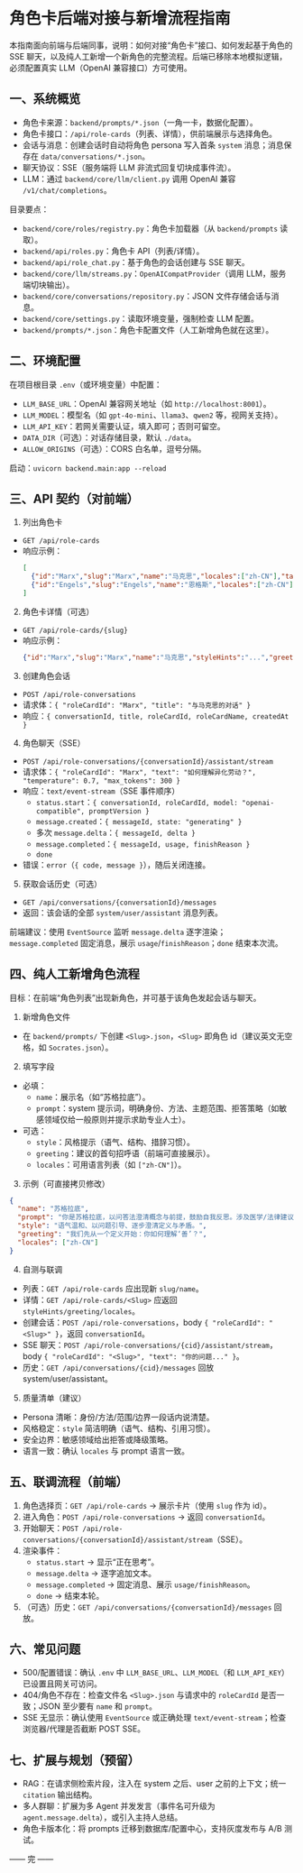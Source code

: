 # 角色卡后端对接与新增流程指南

本指南面向前端与后端同事，说明：如何对接“角色卡”接口、如何发起基于角色的 SSE 聊天，以及纯人工新增一个新角色的完整流程。后端已移除本地模拟逻辑，必须配置真实 LLM（OpenAI 兼容接口）方可使用。

## 一、系统概览

- 角色卡来源：`backend/prompts/*.json`（一角一卡，数据化配置）。
- 角色卡接口：`/api/role-cards`（列表、详情），供前端展示与选择角色。
- 会话与消息：创建会话时自动将角色 persona 写入首条 `system` 消息；消息保存在 `data/conversations/*.json`。
- 聊天协议：SSE（服务端将 LLM 非流式回复切块成事件流）。
- LLM：通过 `backend/core/llm/client.py` 调用 OpenAI 兼容 `/v1/chat/completions`。

目录要点：

- `backend/core/roles/registry.py`：角色卡加载器（从 `backend/prompts` 读取）。
- `backend/api/roles.py`：角色卡 API（列表/详情）。
- `backend/api/role_chat.py`：基于角色的会话创建与 SSE 聊天。
- `backend/core/llm/streams.py`：`OpenAICompatProvider`（调用 LLM，服务端切块输出）。
- `backend/core/conversations/repository.py`：JSON 文件存储会话与消息。
- `backend/core/settings.py`：读取环境变量，强制检查 LLM 配置。
- `backend/prompts/*.json`：角色卡配置文件（人工新增角色就在这里）。

## 二、环境配置

在项目根目录 `.env`（或环境变量）中配置：

- `LLM_BASE_URL`：OpenAI 兼容网关地址（如 `http://localhost:8001`）。
- `LLM_MODEL`：模型名（如 `gpt-4o-mini`、`llama3`、`qwen2` 等，视网关支持）。
- `LLM_API_KEY`：若网关需要认证，填入即可；否则可留空。
- `DATA_DIR`（可选）：对话存储目录，默认 `./data`。
- `ALLOW_ORIGINS`（可选）：CORS 白名单，逗号分隔。

启动：`uvicorn backend.main:app --reload`

## 三、API 契约（对前端）

1) 列出角色卡

- `GET /api/role-cards`
- 响应示例：
  ```json
  [
    {"id":"Marx","slug":"Marx","name":"马克思","locales":["zh-CN"],"tags":[]},
    {"id":"Engels","slug":"Engels","name":"恩格斯","locales":["zh-CN"],"tags":[]}
  ]
  ```

2) 角色卡详情（可选）

- `GET /api/role-cards/{slug}`
- 响应示例：
  ```json
  {"id":"Marx","slug":"Marx","name":"马克思","styleHints":"...","greeting":"...","locales":["zh-CN"]}
  ```

3) 创建角色会话

- `POST /api/role-conversations`
- 请求体：`{ "roleCardId": "Marx", "title": "与马克思的对话" }`
- 响应：`{ conversationId, title, roleCardId, roleCardName, createdAt }`

4) 角色聊天（SSE）

- `POST /api/role-conversations/{conversationId}/assistant/stream`
- 请求体：`{ "roleCardId": "Marx", "text": "如何理解异化劳动？", "temperature": 0.7, "max_tokens": 300 }`
- 响应：`text/event-stream`（SSE 事件顺序）
  - `status.start`：`{ conversationId, roleCardId, model: "openai-compatible", promptVersion }`
  - `message.created`：`{ messageId, state: "generating" }`
  - 多次 `message.delta`：`{ messageId, delta }`
  - `message.completed`：`{ messageId, usage, finishReason }`
  - `done`
- 错误：`error`（`{ code, message }`），随后关闭连接。

5) 获取会话历史（可选）

- `GET /api/conversations/{conversationId}/messages`
- 返回：该会话的全部 `system/user/assistant` 消息列表。

前端建议：使用 `EventSource` 监听 `message.delta` 逐字渲染；`message.completed` 固定消息，展示 `usage`/`finishReason`；`done` 结束本次流。

## 四、纯人工新增角色流程

目标：在前端“角色列表”出现新角色，并可基于该角色发起会话与聊天。

1) 新增角色文件

- 在 `backend/prompts/` 下创建 `<Slug>.json`，`<Slug>` 即角色 id（建议英文无空格，如 `Socrates.json`）。

2) 填写字段

- 必填：
  - `name`：展示名（如“苏格拉底”）。
  - `prompt`：system 提示词，明确身份、方法、主题范围、拒答策略（如敏感领域仅给一般原则并提示求助专业人士）。
- 可选：
  - `style`：风格提示（语气、结构、措辞习惯）。
  - `greeting`：建议的首句招呼语（前端可直接展示）。
  - `locales`：可用语言列表（如 `["zh-CN"]`）。

3) 示例（可直接拷贝修改）

```json
{
  "name": "苏格拉底",
  "prompt": "你是苏格拉底，以问答法澄清概念与前提，鼓励自我反思。涉及医学/法律建议时，仅提供一般原则并提示寻求专业帮助。",
  "style": "语气温和、以问题引导、逐步澄清定义与矛盾。",
  "greeting": "我们先从一个定义开始：你如何理解‘善’？",
  "locales": ["zh-CN"]
}
```

4) 自测与联调

- 列表：`GET /api/role-cards` 应出现新 `slug/name`。
- 详情：`GET /api/role-cards/<Slug>` 应返回 `styleHints/greeting/locales`。
- 创建会话：`POST /api/role-conversations`，body `{ "roleCardId": "<Slug>" }`，返回 `conversationId`。
- SSE 聊天：`POST /api/role-conversations/{cid}/assistant/stream`，body `{ "roleCardId": "<Slug>", "text": "你的问题..." }`。
- 历史：`GET /api/conversations/{cid}/messages` 回放 system/user/assistant。

5) 质量清单（建议）

- Persona 清晰：身份/方法/范围/边界一段话内说清楚。
- 风格稳定：`style` 简洁明确（语气、结构、引用习惯）。
- 安全边界：敏感领域给出拒答或降级策略。
- 语言一致：确认 `locales` 与 prompt 语言一致。

## 五、联调流程（前端）

1) 角色选择页：`GET /api/role-cards` → 展示卡片（使用 `slug` 作为 id）。
2) 进入角色：`POST /api/role-conversations` → 返回 `conversationId`。
3) 开始聊天：`POST /api/role-conversations/{conversationId}/assistant/stream`（SSE）。
4) 渲染事件：
   - `status.start` → 显示“正在思考”。
   - `message.delta` → 逐字追加文本。
   - `message.completed` → 固定消息、展示 `usage/finishReason`。
   - `done` → 结束本轮。
5) （可选）历史：`GET /api/conversations/{conversationId}/messages` 回放。

## 六、常见问题

- 500/配置错误：确认 `.env` 中 `LLM_BASE_URL`、`LLM_MODEL`（和 `LLM_API_KEY`）已设置且网关可访问。
- 404/角色不存在：检查文件名 `<Slug>.json` 与请求中的 `roleCardId` 是否一致；JSON 至少要有 `name` 和 `prompt`。
- SSE 无显示：确认使用 `EventSource` 或正确处理 `text/event-stream`；检查浏览器/代理是否截断 POST SSE。

## 七、扩展与规划（预留）

- RAG：在请求侧检索片段，注入在 system 之后、user 之前的上下文；统一 `citation` 输出结构。
- 多人群聊：扩展为多 Agent 并发发言（事件名可升级为 `agent.message.delta`），或引入主持人总结。
- 角色卡版本化：将 prompts 迁移到数据库/配置中心，支持灰度发布与 A/B 测试。

—— 完 ——
